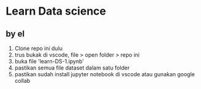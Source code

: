 # Learn Data science
## by el

1. Clone repo ini dulu
2. trus bukak di vscode, file > open folder > repo ini
3. buka file 'learn-DS-1.ipynb'
4. pastikan semua file dataset dalam satu folder
5. pastikan sudah install jupyter notebook di vscode atau gunakan google collab
